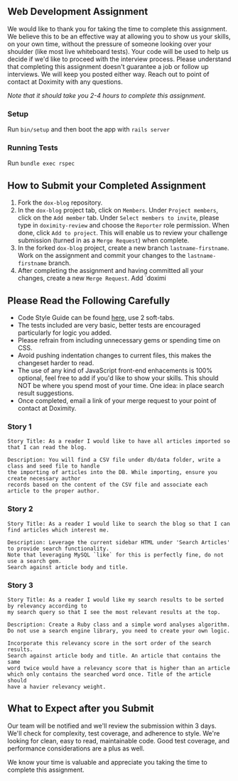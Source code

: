 ## Web Development Assignment

We would like to thank you for taking the time to complete this assignment. We believe this to be an effective way at allowing you to show us your skills, on your own time, without the pressure of someone looking over your shoulder (like most live whiteboard tests). Your code will be used to help us decide if we'd like to proceed with the interview process. Please understand that completing this assignment doesn't guarantee a job or follow up interviews. We will keep you posted either way. Reach out to point of contact at Doximity with any questions.

_Note that it should take you 2-4 hours to complete this assignment._


### Setup

Run `bin/setup` and then boot the app with `rails server`

### Running Tests

Run `bundle exec rspec`


## How to Submit your Completed Assignment

1. Fork the `dox-blog` repository.
2. In the `dox-blog` project tab, click on `Members`. Under `Project members`, click on the `Add member` tab. Under `Select members to invite`, please type in `doximity-review` and choose the `Reporter` role permission. When done, click `Add to project`. This will enable us to review your challenge submission (turned in as a `Merge Request`) when complete.
3. In the forked `dox-blog` project, create a new branch `lastname-firstname`. Work on the assignment and commit your changes to the `lastname-firstname` branch.
4. After completing the assignment and having committed all your changes, create a new `Merge Request`. Add `doximi


## Please Read the Following Carefully

* Code Style Guide can be found [here](https://github.com/bbatsov/ruby-style-guide), use 2 soft-tabs.
* The tests included are very basic, better tests are encouraged particularly for logic you added.
* Please refrain from including unnecessary gems or spending time on CSS.
* Avoid pushing indentation changes to current files, this makes the changeset harder to read.
* The use of any kind of JavaScript front-end enhacements is 100% optional, feel free to add if you'd like to show your skills. This should NOT be where you spend most of your time. One idea: in place search result suggestions.
* Once completed, email a link of your merge request to your point of contact at Doximity.


### Story 1

```
Story Title: As a reader I would like to have all articles imported so that I can read the blog.

Description: You will find a CSV file under db/data folder, write a class and seed file to handle
the importing of articles into the DB. While importing, ensure you create necessary author
records based on the content of the CSV file and associate each article to the proper author.
```

### Story 2
```
Story Title: As a reader I would like to search the blog so that I can find articles which interest me.

Description: Leverage the current sidebar HTML under 'Search Articles' to provide search functionality.
Note that leveraging MySQL `like` for this is perfectly fine, do not use a search gem.
Search against article body and title.
```

### Story 3
```
Story Title: As a reader I would like my search results to be sorted by relevancy according to
my search query so that I see the most relevant results at the top.

Description: Create a Ruby class and a simple word analyses algorithm.
Do not use a search engine library, you need to create your own logic.

Incorporate this relevancy score in the sort order of the search results.
Search against article body and title. An article that contains the same
word twice would have a relevancy score that is higher than an article
which only contains the searched word once. Title of the article should
have a havier relevancy weight.
```

## What to Expect after you Submit

Our team will be notified and we'll review the submission within 3 days. We'll check for complexity, test coverage, and adherence to style. We're looking for clean, easy to read, maintainable code. Good test coverage, and performance considerations are a plus as well.

We know your time is valuable and appreciate you taking the time to complete this assignment.
